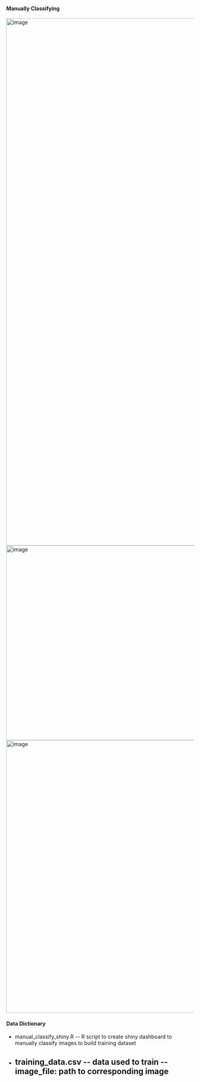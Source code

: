 

#### Manually Classifying 
<img width="1411" alt="image" src="https://github.com/user-attachments/assets/74c68f3d-f695-482f-917c-535f5fd28ac0" />
<img width="521" alt="image" src="https://github.com/user-attachments/assets/955195cc-d668-4bd8-a800-bb8e03cc1197" />
<img width="730" alt="image" src="https://github.com/user-attachments/assets/0bcc92eb-1a4f-4a99-a39b-74612cac74d2" />


#### Data Dictionary
- manual_classify_shiny.R
    -- R script to create shiny dashboard to manually classify images to build training dataset
- training_data.csv
    -- data used to train
    -- image_file: path to corresponding image
    -- 
